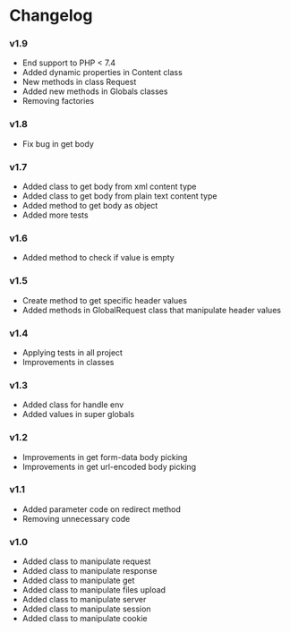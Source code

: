 # Changelog

### v1.9
* End support to PHP < 7.4
* Added dynamic properties in Content class
* New methods in class Request
* Added new methods in Globals classes
* Removing factories

### v1.8
* Fix bug in get body

### v1.7
* Added class to get body from xml content type
* Added class to get body from plain text content type
* Added method to get body as object
* Added more tests

### v1.6
* Added method to check if value is empty

### v1.5
* Create method to get specific header values
* Added methods in GlobalRequest class that manipulate header values

### v1.4
* Applying tests in all project
* Improvements in classes

### v1.3
* Added class for handle env
* Added values in super globals

### v1.2
* Improvements in get form-data body picking
* Improvements in get url-encoded body picking

### v1.1
* Added parameter code on redirect method
* Removing unnecessary code

### v1.0
* Added class to manipulate request
* Added class to manipulate response
* Added class to manipulate get
* Added class to manipulate files upload
* Added class to manipulate server
* Added class to manipulate session
* Added class to manipulate cookie
